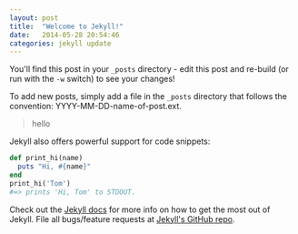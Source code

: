 ```yaml
---
layout: post
title:  "Welcome to Jekyll!"
date:   2014-05-28 20:54:46
categories: jekyll update
---
```


You'll find this post in your `_posts` directory - edit this post and re-build (or run with the `-w` switch) to see your changes!

To add new posts, simply add a file in the `_posts` directory that follows the convention: YYYY-MM-DD-name-of-post.ext.

> hello

Jekyll also offers powerful support for code snippets:

```ruby
def print_hi(name)
  puts "Hi, #{name}"
end
print_hi('Tom')
#=> prints 'Hi, Tom' to STDOUT.
```

Check out the [Jekyll docs][jekyll] for more info on how to get the most out of Jekyll. File all bugs/feature requests at [Jekyll's GitHub repo][jekyll-gh].

[jekyll-gh]: https://github.com/jekyll/jekyll
[jekyll]:    http://jekyllrb.com
